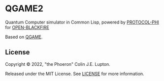 # QGAME2

Quantum Computer simulator in Common Lisp, powered by [PROTOCOL-PHI][] for [OPEN-BLACKFIRE][]

Based on [QGAME][].

[PROTOCOL-PHI]: https://github.com/thephoeron/protocol-phi/
[OPEN-BLACKFIRE]: https://github.com/thephoeron/open-blackfire/
[QGAME]: https://github.com/thephoeron/qgame/

## License

Copyright &copy; 2022, "the Phoeron" Colin J.E. Lupton.

Released under the MIT License. See [LICENSE](./LICENSE) for more information.
